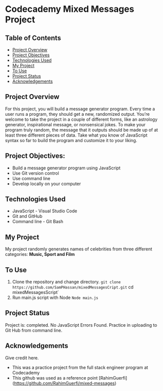 # Codecademy Mixed Messages Project

## Table of Contents
* [Project Overview](#project-overview)
* [Project Objectives](#project-objectives)
* [Technologies Used](#technologies-used)
* [My Project](#my-project)
* [To Use](#to-use)
* [Project Status](#project-status)
* [Acknowledgements](#acknowledgements)

## Project Overview
For this project, you will build a message generator program. Every time a user runs a program, they should get a new, randomized output. You’re welcome to take the project in a couple of different forms, like an astrology generator, inspirational message, or nonsensical jokes. To make your program truly random, the message that it outputs should be made up of at least three different pieces of data. Take what you know of JavaScript syntax so far to build the program and customize it to your liking.

## Project Objectives:
- Build a message generator program using JavaScript
- Use Git version control
- Use command line
- Develop locally on your computer

## Technologies Used
- JavaScript - Visual Studio Code
- Git and GitHub
- Command line - Git Bash


## My Project
My project randomly generates names of celebrities from three different categories: **Music, Sport and Film**

## To Use
1. Clone the repository and change directory.
`git clone https://github.com/SamPHassan/mixedMessagesCript.git`
cd mixedMessagesScript`
2. Run main.js script with Node
`Node main.js`

## Project Status
Project is: completed. No JavaScript Errors Found. Practice in uploading to Git Hub from command line.


## Acknowledgements
Give credit here.
- This was a practice project from the full stack engineer program at Codecademy
- This github was used as a reference point [RahimGuerfi] (https://github.com/RahimGuerfi/mixed-messages)

